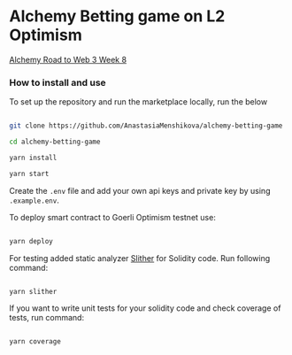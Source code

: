 # Alchemy Betting game on L2 Optimism 

[Alchemy Road to Web 3 Week 8](https://www.youtube.com/watch?v=TL5NoWky3Uk)

### How to install and use

To set up the repository and run the marketplace locally, run the below

```bash

git clone https://github.com/AnastasiaMenshikova/alchemy-betting-game

cd alchemy-betting-game

yarn install

yarn start

```
Create the `.env` file and add your own api keys and private key by using `.example.env`. 

To deploy smart contract to Goerli Optimism testnet use:

 
 ```bash
 
 yarn deploy

 ```

For testing added static analyzer [Slither](https://github.com/crytic/slither) for Solidity code. Run following command:

```bash

yarn slither

```
If you want to write unit tests for your solidity code and check coverage of tests, run command:

```bash

yarn coverage

```